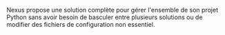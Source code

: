 Nexus propose une solution complète pour gérer l'ensemble de son projet Python sans avoir besoin de basculer entre plusieurs solutions ou de modifier des fichiers de configuration non essentiel.
